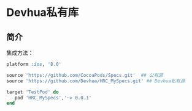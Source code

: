 # Devhua私有库

## 简介

集成方法：

~~~ruby
platform :ios, '8.0'

source 'https://github.com/CocoaPods/Specs.git'  ## 公有源
source 'https://github.com/Devhua/HRC_MySpecs.git' ## Devhua私有源

target 'TestPod' do
   pod 'HRC_MySpecs','~> 0.0.1'
end
~~~